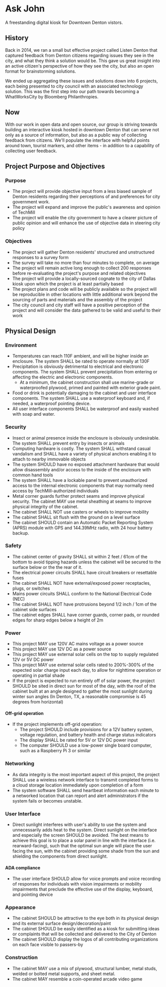# Ask John
A freestanding digital kiosk for Downtown Denton vistors.

## History
Back in 2014, we ran a small but effective project called Listen Denton that captured feedback from Denton citizens regarding issues they see in the city, and what they think a solution would be. This gave us great insight into an active citizen's perspective of how they see the city, but also an open format for brainstorming solutions.

We ended up aggregating these issues and solutions down into 6 projects, each being presented to city council with an associated technology solution. This was the first step into our path towards becoming a WhatWorksCity by Bloomberg Philanthropies.

## Now
With our work in open data and open source, our group is striving towards building an interactive kiosk hosted in downtown Denton that can serve not only as a source of information, but also as a public way of collecting feedback from citizens. We'll populate the interface with helpful points around town, tourist markers, and other items - in addition to a capability of collecting user feedback.

## Project Purpose and Objectives

### Purpose

- The project will provide objective input from a less biased sample of Denton residents
regarding their perceptions of and preferences for city government work.
- The project will expand and improve the public's awareness and opinion of TechMill
- The project will enable the city government to have a clearer picture of 
public opinion and will enhance the use of objective data in steering city policy


### Objectives
- The project will gather Denton residents' structured and unstructured 
  responses to a survey form
- The survey will take no more than four minutes to complete, on average
- The project will remain active long enough to collect 200 responses before
  re-evaluating the project's purpose and related objectives
- The project will provide a locally-sourced cognate to the city of Dallas kiosk
  upon which the project is at least partially based
- The project plans and code will be publicly available so the project will be 
reproducible in other locations with little additional work beyond the 
sourcing of parts and materials and the assembly of the project
- The city council and city staff will have a positive perception of the project
and will consider the data gathered to be valid and useful to their work

## Physical Design


### Environment

- Temperatures can reach 110F ambient, and will be higher inside an enclosure. The system SHALL be rated to operate normally at 130F
- Precipitation is obviously detrimental to electrical and electronic components. The system SHALL prevent precipitation from entering or affecting the electric and electronic components.
   - At a minimum, the cabinet construction shall use marine-grade or waterproofed plywood, primed and painted with exterior grade paint.
- Food or drink is potentially damaging to the cabinet and user interface components. The system SHALL use a waterproof keyboard and, if needed, a waterproof pointing device.
- All user interface components SHALL be waterproof and easily washed with soap and water.


### Security

- Insect or animal presence inside the enclosure is obviously undesirable. The system SHALL prevent entry by insects or animals
- Computing hardware is costly. The system SHALL withstand casual vandalism and SHALL have a variety of physical anchors enabling it to attach to nearby immovable objects
- The system SHOULD have no exposed attachment hardware that would allow disassembly and/or access to the inside of the enclosure with common hand tools
- The system SHALL have a lockable panel to prevent unauthorized access to the internal electronic components that may normally need access by TechMill-authorized individuals
- Metal corner guards further protect seams and improve physical security. The cabinet MAY use metal sheathing at seams to improve physical integrity of the cabinet.
- The cabinet SHALL NOT use casters or wheels to improve mobility
- The cabinet SHALL sit flush with the ground on a level surface
- The cabinet SHOULD contain an Automatic Packet Reporting System (APRS) module with GPS and 144.39MHz radio, with 24 hour battery backup.


### Safety
- The cabinet center of gravity SHALL sit within 2 feet / 61cm of the bottom to avoid tipping hazards unless the cabinet will be secured to the surface below or the the rear of it.
- The electrical power circuits SHALL have circuit breakers or resettable fuses
- The cabinet SHALL NOT have external/exposed power receptacles, plugs, or switches
- Mains power circuits SHALL conform to the National Electrical Code (NEC)
- The cabinet SHALL NOT have protrusions beyond 1/2 inch / 1cm of the cabinet side surfaces
- The cabinet edges SHALL have corner guards, corner pads, or rounded edges for sharp edges below a height of 2m


### Power
- This project MAY use 120V AC mains voltage as a power source
- This project MAY use 12V DC as a power source
- This project MAY use external solar cells on the top to supply regulated 12V or 5V DC power
- This project MAY use external solar cells rated to 200%-300% of the expected solar charge input each day, to allow for nighttime operation or operating in partial shade
- If the project is expected to run entirely off of solar power, the project SHOULD be sited in direct sun for most of the day, with the roof of the cabinet built at an angle designed to gather the most sunlight during winter sun angles (In Denton, TX, a reasonable compromise is 45 degrees from horizontal)


#### Off-grid operation
- If the project implements off-grid operation:
   - The project SHOULD include provisions for a 12V battery system, voltage regulation, and battery health and charge status indicators
   - The display SHALL be rated for 5V or 12V DC power input
   - The computer SHOULD use a low-power single board computer, such as a Raspberry Pi 3 or similar

### Networking

- As data integrity is the most important aspect of this project, the project SHALL use a wireless network interface to transmit completed forms to a cloud storage location immediately upon completion of a form
- The system software SHALL send heartbeat information each minute to a networked location that can report and alert administrators if the system fails or becomes unstable.

### User Interface
- Direct sunlight interferes with user's ability to use the system and unnecessarily adds heat to the system. Direct sunlight on the interface and especially the screen SHOULD be avoided. The best means to achieve this goal is to place a solar panel in line with the interface (i.e. rearward-facing), such that the optimal sun angle will place the user facing the sun, with the cabinet providing some shade from the sun and shielding the components from direct sunlight.


#### ADA compliance
- The user interface SHOULD allow for voice prompts and voice recording of responses for individuals with vision impairments or mobility impairments that preclude the effective use of the display, keyboard, and pointing device



### Appearance

- The cabinet SHOULD be attractive to the eye both in its physical design and its external surface design/decoration/paint
- The cabinet SHOULD be easily identified as a kiosk for submitting ideas or complaints that will be collected and delivered to the City of Denton
- The cabinet SHOULD display the logos of all contributing organizations on each face visible to passers-by

### Construction
- The cabinet MAY use a mix of plywood, structural lumber, metal studs, welded or bolted metal supports, and sheet metal.
- The cabinet MAY resemble a coin-operated arcade video game


